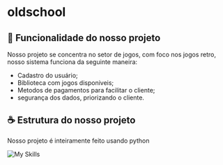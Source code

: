 # oldschool


## 🚀 Funcionalidade do nosso projeto

Nosso projeto se concentra no setor de jogos, com foco nos jogos retro, nosso sistema funciona da seguinte maneira:

- Cadastro do usuário;
- Biblioteca com jogos disponiveis;
- Metodos de pagamentos para facilitar o cliente;
- segurança dos dados, priorizando o cliente.

## ☕ Estrutura do nosso projeto

Nosso projeto é inteiramente feito usando python

![My Skills](https://skillicons.dev/icons?i=python)


